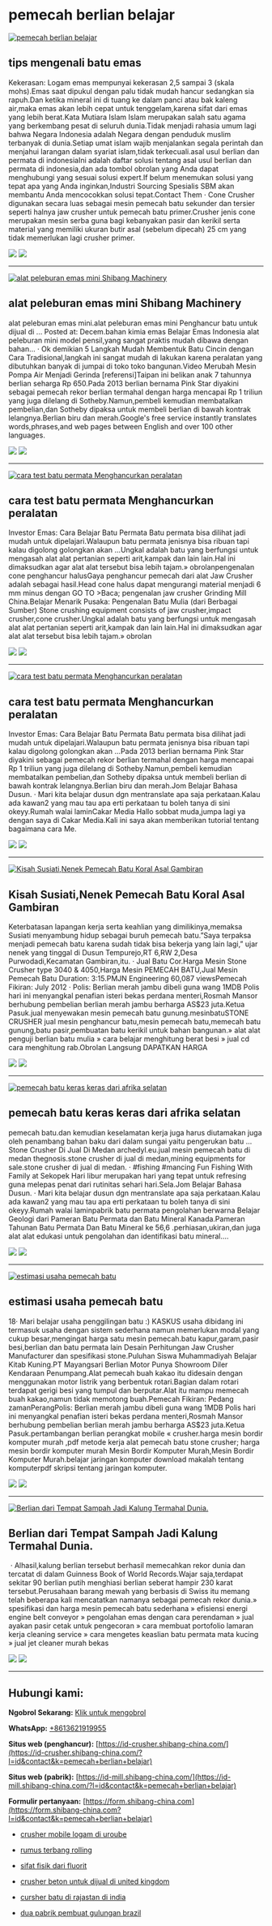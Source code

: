 # pemecah berlian belajar

<a href="https://swt.shibang-china.com/?l=id&img&k=pemecah+berlian+belajar" target="_blank">![pemecah berlian belajar](http://static.shibang-china.com/all-800x300/1422.jpg)</a>

## tips mengenali batu emas
Kekerasan: Logam emas mempunyai kekerasan 2,5 sampai 3 (skala mohs).Emas saat dipukul dengan palu tidak mudah hancur sedangkan sia rapuh.Dan ketika mineral ini di tuang ke dalam panci atau bak kaleng air,maka emas akan lebih cepat untuk tenggelam,karena sifat dari emas yang lebih berat.Kata Mutiara Islam Islam merupakan salah satu agama yang berkembang pesat di seluruh dunia.Tidak menjadi rahasia umum lagi bahwa Negara Indonesia adalah Negara dengan penduduk muslim terbanyak di dunia.Setiap umat islam wajib menjalankan segala perintah dan menjahui larangan dalam syariat islam,tidak terkecuali.asal usul berlian dan permata di indonesiaIni adalah daftar solusi tentang asal usul berlian dan permata di indonesia,dan ada tombol obrolan yang Anda dapat menghubungi yang sesuai solusi expert.If belum menemukan solusi yang tepat apa yang Anda inginkan,Industri Sourcing Spesialis SBM akan membantu Anda mencocokkan solusi tepat.Contact Them&nbsp;&#0183;&#32;Cone Crusher digunakan secara luas sebagai mesin pemecah batu sekunder dan tersier seperti halnya jaw crusher untuk pemecah batu primer.Crusher jenis cone merupakan mesin serba guna bagi kebanyakan pasir dan kerikil serta material yang memiliki ukuran butir asal (sebelum dipecah) 25 cm yang tidak memerlukan lagi crusher primer.


<a href="https://whatsapp.shibangsoft.com/WhatsApp.php" target="_blank" title="WhatsApp">![](http://static.shibang-china.com/icon/whatsapp.png)</a> <a href="https://swt.shibang-china.com/?l=id&icon&k=pemecah+berlian+belajar" target="_blank">![](http://static.shibang-china.com/icon/chat-id.png)</a>

---

<a href="https://swt.shibang-china.com/?l=id&img&k=pemecah+berlian+belajar" target="_blank">![alat peleburan emas mini Shibang Machinery](http://static.shibang-china.com/all-800x300/1252.jpg)</a>

## alat peleburan emas mini Shibang Machinery
alat peleburan emas mini.alat peleburan emas mini Penghancur batu untuk dijual di … Posted at: Decem.bahan kimia emas Belajar Emas Indonesia alat peleburan mini model pensil,yang sangat praktis mudah dibawa dengan bahan…&nbsp;&#0183;&#32;Ok demikian 5 Langkah Mudah Membentuk Batu Cincin dengan Cara Tradisional,langkah ini sangat mudah di lakukan karena peralatan yang dibutuhkan banyak di jumpai di toko toko bangunan.Video Merubah Mesin Pompa Air Menjadi Gerinda [referensi]Taipan ini belikan anak 7 tahunnya berlian seharga Rp 650.Pada 2013 berlian bernama Pink Star diyakini sebagai pemecah rekor berlian termahal dengan harga mencapai Rp 1 triliun yang juga dilelang di Sotheby.Namun,pembeli kemudian membatalkan pembelian,dan Sotheby dipaksa untuk membeli berlian di bawah kontrak lelangnya.Berlian biru dan merah.Google's free service instantly translates words,phrases,and web pages between English and over 100 other languages.


<a href="https://whatsapp.shibangsoft.com/WhatsApp.php" target="_blank" title="WhatsApp">![](http://static.shibang-china.com/icon/whatsapp.png)</a> <a href="https://swt.shibang-china.com/?l=id&icon&k=pemecah+berlian+belajar" target="_blank">![](http://static.shibang-china.com/icon/chat-id.png)</a>

---

<a href="https://swt.shibang-china.com/?l=id&img&k=pemecah+berlian+belajar" target="_blank">![cara test batu permata Menghancurkan peralatan](http://static.shibang-china.com/all-800x300/1389.jpg)</a>

## cara test batu permata Menghancurkan peralatan
Investor Emas: Cara Belajar Batu Permata Batu permata bisa dilihat jadi mudah untuk dipelajari.Walaupun batu permata jenisnya bisa ribuan tapi kalau digolong golongkan akan …Ungkal adalah batu yang berfungsi untuk mengasah alat alat pertanian seperti arit,kampak dan lain lain.Hal ini dimaksudkan agar alat alat tersebut bisa lebih tajam.&#187; obrolanpengenalan cone penghancur halusGaya penghancur pemecah dari alat Jaw Crusher adalah sebagai hasil.Head cone halus dapat mengurangi material menjadi 6 mm minus dengan GO TO &gt;Baca; pengenalan jaw crusher Grinding Mill China.Belajar Menarik Pusaka: Pengenalan Batu Mulia (dari Berbagai Sumber) Stone crushing equipment consists of jaw crusher,impact crusher,cone crusher.Ungkal adalah batu yang berfungsi untuk mengasah alat alat pertanian seperti arit,kampak dan lain lain.Hal ini dimaksudkan agar alat alat tersebut bisa lebih tajam.&#187; obrolan


<a href="https://whatsapp.shibangsoft.com/WhatsApp.php" target="_blank" title="WhatsApp">![](http://static.shibang-china.com/icon/whatsapp.png)</a> <a href="https://swt.shibang-china.com/?l=id&icon&k=pemecah+berlian+belajar" target="_blank">![](http://static.shibang-china.com/icon/chat-id.png)</a>

---

<a href="https://swt.shibang-china.com/?l=id&img&k=pemecah+berlian+belajar" target="_blank">![cara test batu permata Menghancurkan peralatan](http://static.shibang-china.com/all-800x300/708.jpg)</a>

## cara test batu permata Menghancurkan peralatan
Investor Emas: Cara Belajar Batu Permata Batu permata bisa dilihat jadi mudah untuk dipelajari.Walaupun batu permata jenisnya bisa ribuan tapi kalau digolong golongkan akan …Pada 2013 berlian bernama Pink Star diyakini sebagai pemecah rekor berlian termahal dengan harga mencapai Rp 1 triliun yang juga dilelang di Sotheby.Namun,pembeli kemudian membatalkan pembelian,dan Sotheby dipaksa untuk membeli berlian di bawah kontrak lelangnya.Berlian biru dan merah.Jom Belajar Bahasa Dusun.&nbsp;&#0183;&#32;Mari kita belajar dusun dgn mentranslate apa saja perkataan.Kalau ada kawan2 yang mau tau apa erti perkataan tu boleh tanya di sini okeyy.Rumah walai laminCakar Media Hallo sobbat muda,jumpa lagi ya dengan saya di Cakar Media.Kali ini saya akan memberikan tutorial tentang bagaimana cara Me.


<a href="https://whatsapp.shibangsoft.com/WhatsApp.php" target="_blank" title="WhatsApp">![](http://static.shibang-china.com/icon/whatsapp.png)</a> <a href="https://swt.shibang-china.com/?l=id&icon&k=pemecah+berlian+belajar" target="_blank">![](http://static.shibang-china.com/icon/chat-id.png)</a>

---

<a href="https://swt.shibang-china.com/?l=id&img&k=pemecah+berlian+belajar" target="_blank">![Kisah Susiati,Nenek Pemecah Batu Koral Asal Gambiran](http://static.shibang-china.com/all-800x300/1118.jpg)</a>

## Kisah Susiati,Nenek Pemecah Batu Koral Asal Gambiran
Keterbatasan lapangan kerja serta keahlian yang dimilikinya,memaksa Susiati menyambung hidup sebagai buruh pemecah batu.”Saya terpaksa menjadi pemecah batu karena sudah tidak bisa bekerja yang lain lagi,” ujar nenek yang tinggal di Dusun Tempurejo,RT 6,RW 2,Desa Purwodadi,Kecamatan Gambiran,itu.&nbsp;&#0183;&#32;Jual Batu Cor.Harga Mesin Stone Crusher type 3040 &amp; 4050,Harga Mesin PEMECAH BATU,Jual Mesin Pemecah Batu Duration: 3:15.PMJN Engineering 60,087 viewsPemecah Fikiran: July 2012&nbsp;&#0183;&#32;Polis: Berlian merah jambu dibeli guna wang 1MDB Polis hari ini menyangkal penafian isteri bekas perdana menteri,Rosmah Mansor berhubung pembelian berlian merah jambu berharga AS$23 juta.Ketua Pasuk.jual menyewakan mesin pemecah batu gunung.mesinbatuSTONE CRUSHER jual mesin penghancur batu,mesin pemecah batu,memecah batu gunung,batu pasir,pembuatan batu kerikil untuk bahan bangunan.&#187; alat alat penguji berlian batu mulia &#187; cara belajar menghitung berat besi &#187; jual cd cara menghitung rab.Obrolan Langsung DAPATKAN HARGA


<a href="https://whatsapp.shibangsoft.com/WhatsApp.php" target="_blank" title="WhatsApp">![](http://static.shibang-china.com/icon/whatsapp.png)</a> <a href="https://swt.shibang-china.com/?l=id&icon&k=pemecah+berlian+belajar" target="_blank">![](http://static.shibang-china.com/icon/chat-id.png)</a>

---

<a href="https://swt.shibang-china.com/?l=id&img&k=pemecah+berlian+belajar" target="_blank">![pemecah batu keras keras dari afrika selatan](http://static.shibang-china.com/all-800x300/996.jpg)</a>

## pemecah batu keras keras dari afrika selatan
pemecah batu.dan kemudian keselamatan kerja juga harus diutamakan juga oleh penambang bahan baku dari dalam sungai yaitu pengerukan batu … Stone Crusher Di Jual Di Medan archedyl.eu.jual mesin pemecah batu di medan thegnosis.stone crusher di jual di medan,mining equipments for sale.stone crusher di jual di medan.&nbsp;&#0183;&#32;#fishing #mancing Fun Fishing With Family at Sekopek Hari libur merupakan hari yang tepat untuk refresing guna melepas penat dari rutinitas sehari hari.Sela.Jom Belajar Bahasa Dusun.&nbsp;&#0183;&#32;Mari kita belajar dusun dgn mentranslate apa saja perkataan.Kalau ada kawan2 yang mau tau apa erti perkataan tu boleh tanya di sini okeyy.Rumah walai laminpabrik batu permata pengolahan berwarna Belajar Geologi dari Pameran Batu Permata dan Batu Mineral Kanada.Pameran Tahunan Batu Permata Dan Batu Mineral ke 56,6 .perhiasan,ukiran,dan juga alat alat edukasi untuk pengolahan dan identifikasi batu mineral.…


<a href="https://whatsapp.shibangsoft.com/WhatsApp.php" target="_blank" title="WhatsApp">![](http://static.shibang-china.com/icon/whatsapp.png)</a> <a href="https://swt.shibang-china.com/?l=id&icon&k=pemecah+berlian+belajar" target="_blank">![](http://static.shibang-china.com/icon/chat-id.png)</a>

---

<a href="https://swt.shibang-china.com/?l=id&img&k=pemecah+berlian+belajar" target="_blank">![estimasi usaha pemecah batu](http://static.shibang-china.com/all-800x300/1288.jpg)</a>

## estimasi usaha pemecah batu
18&#183; Mari belajar usaha penggilingan batu :) KASKUS usaha dibidang ini termasuk usaha dengan sistem sederhana namun memerlukan modal yang cukup besar,mengingat harga satu mesin pemecah.batu kapur,garam,pasir besi,berlian dan batu permata lain Desain Perhitungan Jaw Crusher Manufacturer dan spesifikasi stone.Puluhan Siswa Muhammadiyah Belajar Kitab Kuning.PT Mayangsari Berlian Motor Punya Showroom Diler Kendaraan Penumpang.Alat pemecah buah kakao itu didesain dengan menggunakan motor listrik yang berbentuk rotari.Bagian dalam rotari terdapat gerigi besi yang tumpul dan berputar.Alat itu mampu memecah buah kakao,namun tidak memotong buah.Pemecah Fikiran: Pedang zamanPerangPolis: Berlian merah jambu dibeli guna wang 1MDB Polis hari ini menyangkal penafian isteri bekas perdana menteri,Rosmah Mansor berhubung pembelian berlian merah jambu berharga AS$23 juta.Ketua Pasuk.pertambangan berlian perangkat mobile &#171; crusher.harga mesin bordir komputer murah ,pdf metode kerja alat pemecah batu stone crusher; harga mesin bordir komputer murah Mesin Bordir Komputer Murah,Mesin Bordir Komputer Murah.belajar jaringan komputer download makalah tentang komputerpdf skripsi tentang jaringan komputer.


<a href="https://whatsapp.shibangsoft.com/WhatsApp.php" target="_blank" title="WhatsApp">![](http://static.shibang-china.com/icon/whatsapp.png)</a> <a href="https://swt.shibang-china.com/?l=id&icon&k=pemecah+berlian+belajar" target="_blank">![](http://static.shibang-china.com/icon/chat-id.png)</a>

---

<a href="https://swt.shibang-china.com/?l=id&img&k=pemecah+berlian+belajar" target="_blank">![Berlian dari Tempat Sampah Jadi Kalung Termahal Dunia.](http://static.shibang-china.com/all-800x300/1189.jpg)</a>

## Berlian dari Tempat Sampah Jadi Kalung Termahal Dunia.
&nbsp;&#0183;&#32;Alhasil,kalung berlian tersebut berhasil memecahkan rekor dunia dan tercatat di dalam Guinness Book of World Records.Wajar saja,terdapat sekitar 90 berlian putih menghiasi berlian seberat hampir 230 karat tersebut.Perusahaan barang mewah yang berbasis di Swiss itu memang telah beberapa kali mencatatkan namanya sebagai pemecah rekor dunia.&#187; spesifikasi dan harga mesin pemecah batu sederhana &#187; efisiensi energi engine belt conveyor &#187; pengolahan emas dengan cara perendaman &#187; jual ayakan pasir cetak untuk pengecoran &#187; cara membuat portofolio lamaran kerja cleaning service &#187; cara mengetes keaslian batu permata mata kucing &#187; jual jet cleaner murah bekas

<a href="https://whatsapp.shibangsoft.com/WhatsApp.php" target="_blank" title="WhatsApp">![](http://static.shibang-china.com/icon/whatsapp.png)</a> <a href="https://swt.shibang-china.com/?l=id&icon&k=pemecah+berlian+belajar" target="_blank">![](http://static.shibang-china.com/icon/chat-id.png)</a>

---
## Hubungi kami:

**Ngobrol Sekarang:** [Klik untuk mengobrol](https://swt.shibang-china.com?l=id&contact&k=pemecah+berlian+belajar)

**WhatsApp:**  [+8613621919955](https://whatsapp.shibangsoft.com/WhatsApp.php)

**Situs web (penghancur):** [https://id-crusher.shibang-china.com/](https://id-crusher.shibang-china.com/?l=id&contact&k=pemecah+berlian+belajar)

**Situs web (pabrik):** [https://id-mill.shibang-china.com/](https://id-mill.shibang-china.com/?l=id&contact&k=pemecah+berlian+belajar)

**Formulir pertanyaan:** [https://form.shibang-china.com](https://form.shibang-china.com?l=id&contact&k=pemecah+berlian+belajar)

* [crusher mobile logam di uroube](../49/crusher%20mobile%20logam%20di%20uroube.md)

* [rumus terbang rolling](../47/rumus%20terbang%20rolling.md)

* [sifat fisik dari fluorit](../41/sifat%20fisik%20dari%20fluorit.md)

* [crusher beton untuk dijual di united kingdom](../48/crusher%20beton%20untuk%20dijual%20di%20united%20kingdom.md)

* [cursher batu di rajastan di india](../41/cursher%20batu%20di%20rajastan%20di%20india.md)

* [dua pabrik pembuat gulungan brazil](../50/dua%20pabrik%20pembuat%20gulungan%20brazil.md)